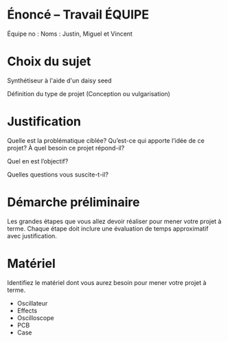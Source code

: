 # Énoncé – Travail ÉQUIPE
Équipe no : 
Noms : Justin, Miguel et Vincent

# Choix du sujet
Synthétiseur à l'aide d'un daisy seed

Définition du type de projet (Conception ou vulgarisation)

# Justification

Quelle est la problématique ciblée? Qu’est-ce qui apporte l’idée de ce projet? À quel besoin ce projet répond-il?

Quel en est l’objectif?

Quelles questions vous suscite-t-il?

# Démarche préliminaire
Les grandes étapes que vous allez devoir réaliser pour mener votre projet à terme. Chaque étape doit inclure une évaluation de temps approximatif avec justification.

# Matériel
Identifiez le matériel dont vous aurez besoin pour mener votre projet à terme.

- Oscillateur
- Effects
- Oscilloscope
- PCB
- Case
